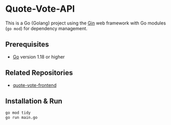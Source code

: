 # Quote-Vote-API

This is a Go (Golang) project using the [Gin](https://github.com/gin-gonic/gin) web framework with Go modules (`go mod`) for dependency management.

## Prerequisites

- [Go](https://golang.org/dl/) version 1.18 or higher
  
## Related Repositories
- [quote-vote-frontend](https://github.com/Ntpply/quote-vote-frontend)
  
## Installation & Run

```bash
go mod tidy
go run main.go
